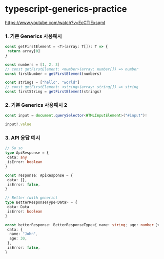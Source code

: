 # typescript-generics-practice
https://www.youtube.com/watch?v=EcCTIExsqmI

### 1. 기본 Generics 사용예시
``` typescript
const getFirstElement = <T>(array: T[]): T => {
 return array[0]
}

const numbers = [1, 2, 3]
// const getFirstElement: <number>(array: number[]) => number
const firstNumber = getFirstElement(numbers)

const strings = ["hello", "world"]
// const getFirstElement: <string>(array: string[]) => string
const firstString = getFirstElement(strings)
```

### 2. 기본 Generics 사용예시 2
``` typescript
const input = document.querySelector<HTMLInputElement>("#input")!

input?.value
```

### 3. API 응답 예시
``` typescript
// So so
type ApiResponse = {
 data: any
 isError: boolean
}

const response: ApiResponse = {
 data: {},
 isError: false,
}

// Better (with generic)
type BetterResponseType<Data> = {
 data: Data
 isError: boolean
}

const betterResponse: BetterResponseType<{ name: string; age: number }> = {
 data: {
  name: "John",
  age: 30,
 },
 isError: false,
}
```
